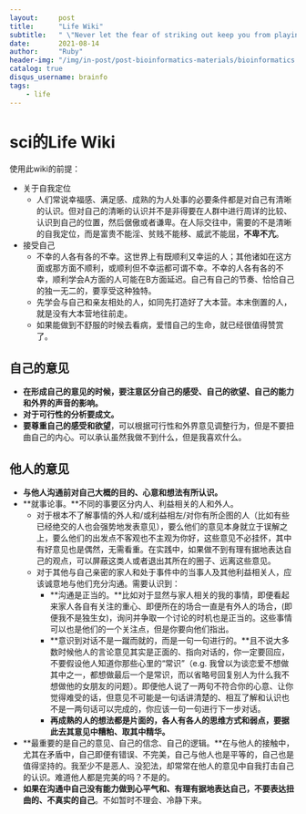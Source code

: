 ```yaml
---
layout:     post
title:      "Life Wiki"
subtitle:   " \"Never let the fear of striking out keep you from playing the game.\""
date:       2021-08-14
author:     "Ruby"
header-img: "/img/in-post/post-bioinformatics-materials/bioinformatics.jpg"
catalog: true
disqus_username: brainfo
tags:
    - life
---
```




# sci的Life Wiki

使用此wiki的前提：
- 关于自我定位
  - 人们常说幸福感、满足感、成熟的为人处事的必要条件都是对自己有清晰的认识。但对自己的清晰的认识并不是非得要在人群中进行周详的比较、认识到自己的位置，然后倨傲或者谦卑。在人际交往中，需要的不是清晰的自我定位，而是富贵不能淫、贫贱不能移、威武不能屈，**不卑不亢**。
- 接受自己
  - 不幸的人各有各的不幸。这世界上有既顺利又幸运的人；其他诸如在这方面或那方面不顺利，或顺利但不幸运都可谓不幸。不幸的人各有各的不幸，顺利学会A方面的人可能在B方面延迟。自己有自己的节奏、恰恰自己的独一无二的，要享受这种独特。
  - 先学会与自己和亲友相处的人，如同先打造好了大本营。本末倒置的人，就是没有大本营地往前走。
  - 如果能做到不舒服的时候去看病，爱惜自己的生命，就已经很值得赞赏了。

## 自己的意见

- **在形成自己的意见的时候，要注意区分自己的感受、自己的欲望、自己的能力和外界的声音的影响。**
- **对于可行性的分析要成文。**
- **要尊重自己的感受和欲望**，可以根据可行性和外界意见调整行为，但是不要扭曲自己的内心。可以承认虽然我做不到什么，但是我喜欢什么。

## 他人的意见

- **与他人沟通前对自己大概的目的、心意和想法有所认识。**
- **就事论事。**不同的事要区分内人、利益相关的人和外人。
  - 对于根本不了解事情的外人和/或利益相左/对你有所企图的人（比如有些已经绝交的人也会强势地发表意见），要么他们的意见本身就立于误解之上，要么他们的出发点不客观也不主观为你好，这些意见不必挂怀，其中有好意见也是偶然，无需看重。在实践中，如果做不到有理有据地表达自己的观点，可以屏蔽这类人或者退出其所在的圈子、远离这些意见。
  - 对于其他与自己亲密的家人和处于事件中的当事人及其他利益相关人，应该诚意地与他们充分沟通。需要认识到：
    - **沟通是正当的。**比如对于显然与家人相关的我的事情，即便看起来家人各自有关注的重心、即便所在的场合一直是有外人的场合，(即便我不是独生女)，询问并争取一个讨论的时机也是正当的。这些事情可以也是他们的一个关注点，但是你要向他们指出。
    - **意识到对话不是一蹴而就的，而是一句一句进行的。**且不说大多数时候他人的言论意见其实是正面的、指向对话的，你一定要回应，不要假设他人知道你那些心里的“常识”（e.g. 我曾以为谈恋爱不想做其中之一，都想做最后一个是常识，而以省略号回复别人为什么我不想做他的女朋友的问题）。即便他人说了一两句不符合你的心意、让你觉得难受的话，但意见不可能是一句话讲清楚的、相互了解和认识也不是一两句话可以完成的，你应该一句一句进行下一步对话。
    - **再成熟的人的想法都是片面的，各人有各人的思维方式和弱点，要据此去其意见中糟粕、取其中精华。**
- **最重要的是自己的意见、自己的信念、自己的逻辑。**在与他人的接触中，尤其在矛盾中，自己即便有错误、不完美，自己与他人也是平等的，自己也是值得坚持的。我至少不是恶人、没犯法，却常常在他人的意见中自我打击自己的认识。难道他人都是完美的吗？不是的。
- **如果在沟通中自己没有能力做到心平气和、有理有据地表达自己，不要表达扭曲的、不真实的自己**。不如暂时不理会、冷静下来。